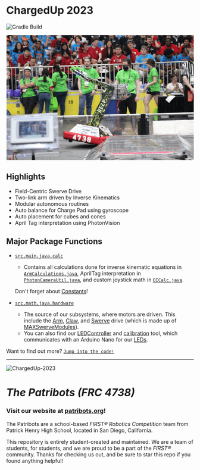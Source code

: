 # ChargedUp 2023
![Gradle Build](https://img.shields.io/github/actions/workflow/status/Patribots4738/ChargedUp2023/gradle.yml?label=Gradle%20Build&logo=Gradle)


![Robot Image](images/Jerome.gif)

## Highlights
  - Field-Centric Swerve Drive 
  - Two-link arm driven by Inverse Kinematics
  - Modular autonomous routines
  - Auto balance for Charge Pad using gyroscope
  - Auto placement for cubes and cones
  - April Tag interpretation using PhotonVision

## Major Package Functions

  - [`src.main.java.calc`](src/main/java/calc)

    - Contains all calculations done for inverse kinematic equations in [`ArmCalculations.java`](src/main/java/calc/ArmCalculations.java), AprilTag interpretation in [`PhotonCameraUtil.java`](/src/main/java/calc/PhotonCameraUtil.java), and custom joystick math in [`OICalc.java`](src/main/java/calc/OICalc.java).
    
    Don't forget about [Constants](src/main/java/calc/Constants.java)!

  - [`src.math.java.hardware`](src/main/java/hardware)
	
    - The source of our subsystems, where motors are driven. This include the [Arm](src/main/java/hardware/Arm.java), [Claw](src/main/java/hardware/Claw.java), and [Swerve](src/main/java/hardware/Swerve.java) drive (which is made up of [MAXSwerveModules](src/main/java/hardware/MAXSwerveModule.java)).
    - You can also find our [LEDController](main/src/main/java/hardware/LEDController) and [calibration](main/src/main/java/hardware/LEDCallibration) tool, which communicates with an Arduino Nano for our [LEDs](main/src/main/java/hardware/LEDController/LEDController.ino).

Want to find out more?
[`Jump into the code!`](src/main/java/)

____

![ChargedUp-2023](https://upload.wikimedia.org/wikipedia/en/thumb/b/b7/Charged_Up_Logo.svg/220px-Charged_Up_Logo.svg.png)

# _**The Patribots (FRC 4738)**_
### Visit our website at [patribots.org](https://www.patribots.org)!

The Patribots are a school-based _FIRST&reg; Robotics Competition_ team from Patrick Henry High School, located in San Diego, California. 

This repository is entirely student-created and maintained.
We are a team of students, for students, and we are proud to be a part of the _FIRST&reg;_ community.
Thanks for checking us out, and be sure to star this repo if you found anything helpful!

